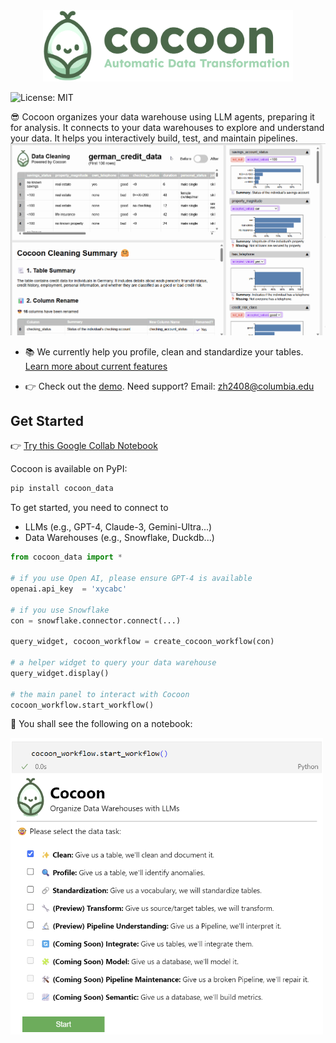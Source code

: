 <div align="center">
  <img src="./images/cocoon_logo.png" alt="Cocoon Logo" width="400"/>
</div>

![License: MIT](https://img.shields.io/badge/License-MIT-yellow.svg)

😎 Cocoon organizes your data warehouse using LLM agents, preparing it for analysis. It connects to your data warehouses to explore and understand your data. It helps you interactively build, test, and maintain pipelines.
<kbd>![](./images/clean_html.gif)</kbd>

- 📚 We currently help you profile, clean and standardize your tables. [Learn more about current features](https://cocoon-data-transformation.github.io/page/)

- 👉 Check out the [demo](https://youtu.be/d9BIEGD7xok). Need support? Email: zh2408@columbia.edu


## Get Started

👉 [Try this Google Collab Notebook](https://colab.research.google.com/github/Cocoon-Data-Transformation/cocoon/blob/main/demo/fuzzy_join.ipynb)

Cocoon is available on PyPI:

```bash
pip install cocoon_data
```

To get started, you need to connect to
- LLMs (e.g., GPT-4, Claude-3, Gemini-Ultra...) 
- Data Warehouses (e.g., Snowflake, Duckdb...)

```python
from cocoon_data import *

# if you use Open AI, please ensure GPT-4 is available
openai.api_key  = 'xycabc'

# if you use Snowflake
con = snowflake.connector.connect(...)

query_widget, cocoon_workflow = create_cocoon_workflow(con)

# a helper widget to query your data warehouse
query_widget.display()

# the main panel to interact with Cocoon
cocoon_workflow.start_workflow()
```

🎉 You shall see the following on a notebook:

<kbd><img src="./images/notebook.png" alt="" width="500"></kbd>
